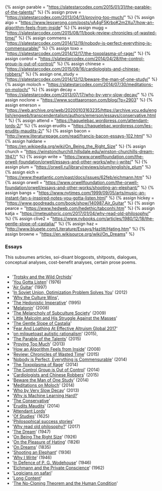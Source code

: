 {%	 assign parable = "https://slatestarcodex.com/2015/01/31/the-parable-of-the-talents/"		%}
{%   assign prove = "https://slatestarcodex.com/2013/04/13/proving-too-much/"    %}
{%   assign algo = "https://www.lesswrong.com/posts/yA4gF5KrboK2m2Xu7/how-an-algorithm-feels-from-inside"    %}
{%   assign mugg = "https://slatestarcodex.com/2015/08/11/book-review-chronicles-of-wasted-time/"    %}
{%   assign commens = "https://slatestarcodex.com/2014/12/19/nobody-is-perfect-everything-is-commensurable/"    %}
{%   assign toxo = "https://slatestarcodex.com/2014/12/17/the-toxoplasma-of-rage/"    %}
{%   assign control = "https://slatestarcodex.com/2014/04/28/the-control-group-is-out-of-control/"    %}
{%   assign chinese = "https://slatestarcodex.com/2015/09/16/cardiologists-and-chinese-robbers/"    %}
{%   assign one_study = "https://slatestarcodex.com/2014/12/12/beware-the-man-of-one-study/"    %}
{%   assign moloch = "https://slatestarcodex.com/2014/07/30/meditations-on-moloch/"    %}
{%   assign decay = "https://slatestarcodex.com/2013/07/17/who-by-very-slow-decay/"    %}
{%   assign noclone = "https://www.scottaaronson.com/blog/?p=2903"		%}
{%   assign emerson = "https://web.archive.org/web/20200103163235/https://archive.vcu.edu/english/engweb/transcendentalism/authors/emerson/essays/conservative.html"		%}
{%   assign attend = "https://haquelebac.wordpress.com/attendant-lords-2/"		%}
{%   assign erudits = "https://haquelebac.wordpress.com/les-erudits-maudits-2/"		%}
{%	 assign bacon = "http://www.literaturepage.com/read/francis-bacon-essays-102.html"		%}
{%   assign haldane = "https://en.wikipedia.org/wiki/On_Being_the_Right_Size"		%}
{%   assign church = "https://winstonchurchill.hillsdale.edu/winston-churchills-dream-1947/"		%}
{%		assign write = "https://www.orwellfoundation.com/the-orwell-foundation/orwell/essays-and-other-works/why-i-write/"	%}
{%		assign plum = "https://orwell.ru/library/reviews/plum/english/e_plum" %}
{%		assign eich = "https://www.theatlantic.com/past/docs/issues/62feb/eichmann.htm"		%}
{%		assign orwell = "https://www.orwellfoundation.com/the-orwell-foundation/orwell/essays-and-other-works/shooting-an-elephant/" %}
{%		assign bangs = "https://www.nytimes.com/1999/09/05/arts/music-an-instant-fan-s-inspired-notes-you-gotta-listen.html"		%}
{%		assign hickey = "https://www.goodreads.com/book/show/140987.Air_Guitar" %}
{%		assign pearce = "https://www.hedweb.com/hedethic/tabconhi.htm" %}
{%		assign katja = "https://meteuphoric.com/2017/01/04/why-read-old-philosophy/" %}
{%		assign clive2 = "https://www.nybooks.com/articles/1980/12/18/the-gentle-slope-of-castalia/" %}
{%		assign haz = "http://www.blupete.com/Literature/Essays/Hazlitt/Hating.htm" %}
{%		assign browne = "https://en.wikisource.org/wiki/On_Dreams" %}


<h3>Essays</h3>
<div>
	This subsumes articles, soi-disant blogposts, shitposts, dialogues, conceptual analyses, cost-benefit analyses, certain prose poems.<br><br>
	<ul>
		<li>		'<a href="{{rort}}">Trotsky and the Wild Orchids</a>'								</li>
		<li>		'<a href="{{bangs}}">You Gotta Listen</a>' (1976)									</li>
		<li>		'<a href="{{hickey}}">Air Guitar</a>' (1997)										</li>
		<li>		'<a href="{{cosma}}">In Soviet Union, Optimization Problem Solves You</a>' (2012) 	</li>
		<li>		'<a href="{{banks}}">Why the Culture Wins</a>',										</li>
		<li>		'<a href="{{pearce}}">The Hedonistic Imperative</a>' (1995)							</li>
		<li>		'<a href="{{melat}}">Melatonin</a>' (2008)											</li>
		<li>		'<a href="{{melancholy}}">The Melancholy of Subculture Society</a>' (2009) 			</li>
		<li>		'<a href="{{clive}}">Little Malcolm and His Struggle Against the Masses</a>' 		</li> 
		<li>		'<a href="{{clive2}}">The Gentle Slope of Castalia</a>' 		</li> 
		<li>		'<a href="{{fear}}">Fear And Loathing At Effective Altruism Global 2017</a>'		</li> 
		<li>		'<a href="{{kelsey}}">on milquetoast autistic rationalism</a>' (2015),				</li> 
		<li>		'<a href="{{parable}}">The Parable of the Talents</a>' (2015)						</li>
		<li>		'<a href="{{prove}}">Proving Too Much</a>' (2013)									</li>
		<li>		'<a href="{{algo}}">How an Algorithm Feels from Inside</a>' (2008)					</li>
		<li>		'<a href="{{mugg}}">Review: Chronicles of Wasted Time</a>' (2015)					</li>
		<li>		'<a href="{{commens}}">Nobody is Perfect, Everything is Commensurable</a>' (2014)	</li>
		<li>		'<a href="{{toxo}}">The Toxoplasma of Rage</a>' (2014)								</li>
		<li>		'<a href="{{control}}">The Control Group is Out of Control</a>' (2014)				</li>
		<li>		'<a href="{{chinese}}">Cardiologists and Chinese Robbers</a>' (2015)				</li>
		<li>		'<a href="{{one_study}}">Beware the Man of One Study</a>' (2014)					</li>
		<li>		'<a href="{{moloch}}">Meditations on Moloch</a>' (2014)								</li>
		<li>		'<a href="{{decay}}">Who by Very Slow Decay</a>' (2013)								</li>
		<li>		'<a href="{{zayd}}">Why is Machine Learning Hard?</a>'								</li>
		<li>		'<a href="{{emerson}}">The Conservative</a>'										</li>
		<li>		'<a href="{{erudits}}">Érudits Maudits</a>' (2014)									</li>
		<li>		'<a href="{{attend}}">Attendant Lords</a>'											</li>
		<li>		'<a href="{{bacon}}">Of Studies</a>' (1625)											</li>
		<li>		'<a href="{{sittler}}">Philosophical success stories</a>'							</li>
		<li>		'<a href="{{katja}}">Why read old philosophy?</a>' (2017)							</li>
		<li>		'<a href="{{church}}">The Dream</a>' (1947)											</li>
		<li>		'<a href="{{haldane}}">On Being The Right Size</a>' (1926)							</li>
		<li>		'<a href="{{haz}}">On the Pleasure of Hating</a>' (1826)							</li>
		<li>		'<a href="{{browne}}">On Dreams</a>' (1835)											</li>
		<li>		'<a href="{{orwell}}">Shooting an Elephant</a>' (1936)								</li>
		<li>		'<a href="{{write}}">Why I Write</a>' (1946)										</li>
		<li>		'<a href="{{plum}}">In Defence of P. G. Wodehouse</a>' (1946)						</li>
		<li>		'<a href="{{eich}}">Eichmann and the Private Conscience</a>' (1962)					</li>
		<li>		'<a href="{{cs}}">Logicians on safari</a>'											</li>
		<li>		'<a href="{{long}}">Long Content</a>' 												</li>
		<li>		'<a href="{{noclone}}">The No-Cloning Theorem and the Human Condition</a>'			</li>
		<!-- Da Capo Music Writing -->
	</ul>
</div>




